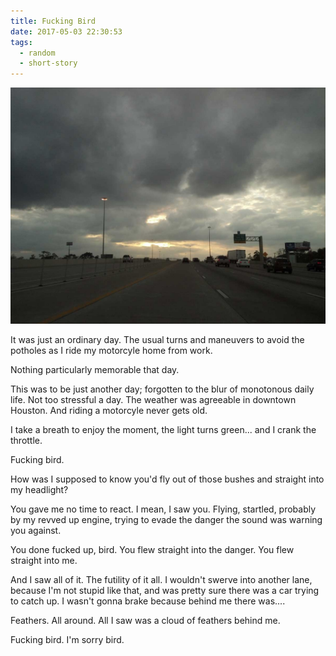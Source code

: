 ```yaml
---
title: Fucking Bird
date: 2017-05-03 22:30:53
tags:
  - random
  - short-story
---
```


![Riding in Houston](/images/2014-03-21-19.07.25.jpg)

It was just an ordinary day. The usual turns and maneuvers to avoid the potholes as I ride my motorcyle home from work.

Nothing particularly memorable that day.

This was to be just another day; forgotten to the blur of monotonous daily life. Not too stressful a day. The weather was agreeable in downtown Houston. And riding a motorcyle never gets old.

I take a breath to enjoy the moment, the light turns green... and I crank the throttle.

Fucking bird.

How was I supposed to know you'd fly out of those bushes and straight into my headlight?

You gave me no time to react. I mean, I saw you. Flying, startled, probably by my revved up engine, trying to evade the danger the sound was warning you against.

You done fucked up, bird. You flew straight into the danger. You flew straight into me.

And I saw all of it. The futility of it all. I wouldn't swerve into another lane, because I'm not stupid like that, and was pretty sure there was a car trying to catch up. I wasn't gonna brake because behind me there was....

Feathers. All around. All I saw was a cloud of feathers behind me.

Fucking bird. I'm sorry bird.
